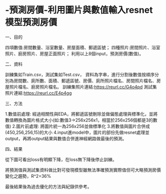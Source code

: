 # -預測房價-利用圖片與數值輸入resnet模型預測房價
一、目的

四項數值:房間數量、浴室數量、房屋面積、郵遞區號；
四種照片:房間照片、浴室照片、廚房照片、房屋正面照片；
利用以上8個input，預測房價(數值)。

二、資料

訓練集如Train.csv，測試集如Test.csv，
資料為字串，進行分割後數值按順序分別為房間數、廁所數、面積、郵遞區號、房價、廁所照片檔名、房間照片檔名、房屋照片檔名、廚房照片檔名。
訓練集照片連結:https://reurl.cc/G4o4pd 
測試集照片連結:https://reurl.cc/E4p4gg

三、方法

1.數值前處理: 經過相關性與EDA，將郵遞區號刪除並做偏態處理與標準化，並將數值轉換為圖片格式大小(如:數值3->256x256x1，相當於256x256個都是3的數值)
2.圖片前處理: 將圖片統一為256x256並做標準化
3.將數值與圖片合併成(450,256,256,15)的大小
4.input進model中，圖片的部份先做resnet處理並output，再將output結果與數值合併進神經網路做最後的預測。

四、結果

從下圖可看出loss有明顯下降，在loss無下降後停止訓練。

將預測值與測試集資料做比對可發現模型雖無法準確預測實際值但可大略預測房價變化之趨勢，R^2=36%

最後結果後為過去優化的方法與紀錄供參考。



